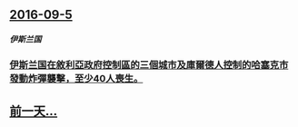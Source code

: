 ## [2016-09-5](/zh/news/2016/09/5/index.md)

##### 伊斯兰国
### [伊斯兰国在敘利亞政府控制區的三個城市及庫爾德人控制的哈塞克市發動炸彈襲擊，至少40人喪生。 ](/zh/news/2016/09/5/伊斯兰国在敘利亞政府控制區的三個城市及庫爾德人控制的哈塞克市發動炸彈襲擊-至少40人喪生.md)
## [前一天...](/zh/news/2016/09/4/index.md)


